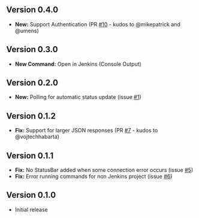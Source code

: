 ## Version 0.4.0

* **New:** Support Authentication (PR [#10](https://github.com/alefragnani/vscode-jenkins-status/pull/10) - kudos to @mikepatrick and @umens)

## Version 0.3.0

* **New Command:** Open in Jenkins (Console Output)

## Version 0.2.0

* **New:** Polling for automatic status update (issue [#1](https://github.com/alefragnani/vscode-jenkins-status/issues/1))

## Version 0.1.2

* **Fix:** Support for larger JSON responses (PR [#7](https://github.com/alefragnani/vscode-jenkins-status/pull/7) - kudos to @vojtechhabarta)

## Version 0.1.1

* **Fix:** No StatusBar added when some connection error occurs (issue [#5](https://github.com/alefragnani/vscode-jenkins-status/issues/5))
* **Fix:** Error running commands for non Jenkins project (issue [#6](https://github.com/alefragnani/vscode-jenkins-status/issues/6))

## Version 0.1.0

* Initial release
